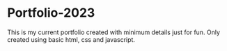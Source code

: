 # Portfolio-2023
This is my current portfolio created with minimum details just for fun. Only created using basic html, css and javascript.
